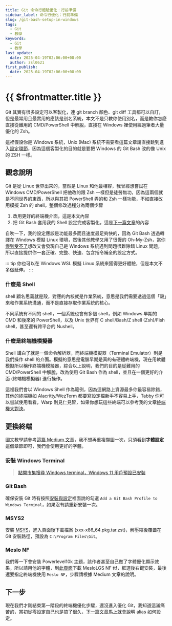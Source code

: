 ```yaml
---
title: Git 命令行體驗優化：行前準備
sidebar_label: 命令行優化：行前準備
slug: /git-bash-setup-in-windows
tags:
  - Git
  - 教學
keywords:
  - Git
  - 教學
last_update:
  date: 2025-04-19T02:06:00+08:00
  author: zsl0621
first_publish:
  date: 2025-04-19T02:06:00+08:00
---
```


# {{ $frontmatter.title }}

Git 其實有很多設定可以客製化，連 git branch 顏色、git diff 工具都可以自訂，但是最常用且最實用的應該是別名系統，本文不是只教你使用別名，而是教你怎麼直接從難用的 CMD/PowerShell 中解脫，直接在 Windows 裡使用經過筆者大量優化的 Zsh。

這裡假設你是 Windows 系統，Unix (Mac) 系統不需要看這篇文章請直接跳到進入[設定環節](/intermediate/advanced-settings-and-aliases)，因為這個客製化的目的就是要把 Windows 的 Git Bash 改的像 Unix 的 ZSH 一樣。

## 觀念說明

Git 是從 Linux 世界出來的，當然是 Linux 和他最相容，我曾經想嘗試在 Windows CMD/PowerShell 把他改的跟 Zsh 一樣但是徒勞無功，因為這兩個就是不同世界的東西，所以與其把 PowerShell 弄的和 Zsh 一樣功能，不如直接改用模擬 Zsh 的 shell。整個修改過程分為兩個步驟

1. 改用更好的終端機介面，這是本文內容
2. 把 Git Bash 套用我的 Shell 設定完成客製化，這是[下一篇文章](/intermediate/advanced-settings-and-aliases)的內容

自吹一下，我的設定應該是功能最多而且速度最足夠快的，因為 Git Bash 透過轉譯在 Windows 模擬 Linux 環境，然後其他教學又用了很慢的 Oh-My-Zsh，當你[慢到受不了](https://www.v2ex.com/t/1004868)想改又會發現自己是 Windows 系統遇到問題很難除錯 Linux 問題，所以直接提供你一套正確、完整、快速、包含指令補全的設定方式。

::: tip
你也可以在 Windows WSL 模擬 Linux 系統來獲得更好體驗，但是本文不多做延伸。
:::

### 什麼是 Shell

shell 顧名思義就是殼，對應的內核就是作業系統，意思是我們需要透過這個「殼」來和作業系統溝通，而不是直接存取作業系統的核心。

不同系統有不同的 shell，一個系統也會有多個 shell，例如 Windows 早期的 CMD 和後來的 PowerShell，以及 Unix 世界有 C shell/Bash/Z shell (Zsh)/Fish shell，甚至還有跨平台的 Nushell。

### 什麼是終端機模擬器

Shell 講白了就是一個命令解析器，而終端機模擬器（Terminal Emulator）則是我們操作 shell 的介面。模擬的意思是電腦早期是真的有硬體終端機，現在用軟體模擬所以稱作終端機模擬器，綜合以上說明，我們的目的是從難用的 CMD/PowerShell 中解脫，改為使用 Git Bash 作為 shell，並且在一個更好的介面 (終端機模擬器) 進行操作。

這裡我們會以 Windows Shell 作為範例，因為這網路上資源最多你最容易除錯，其他的終端機如 Alacritty/WezTerm 都要寫設定檔新手不容易上手，Tabby 你可以嘗試使用看看，Warp 則見仁見智，如果你想玩這些終端可以參考我的文章[終端機大對決](https://zsl0621.cc/memo/useful-tools/cross-platform-terminal-comparison)。

## 更換終端

圖文教學請參考[這篇 Medium 文章](https://medium.com/la-vida-tech-wacare/windows-terminal-git-bash-zsh-oh-my-zsh-c120ffe61f7c)，我不想再重複擷圖一次，只須看到**字體設定**這個章節即可，我們會使用更好的字體。

### 安裝 Windows Terminal

> [點開市集搜尋 Windows terminal，Windows 11 用戶預設已安裝](https://medium.com/la-vida-tech-wacare/windows-terminal-git-bash-zsh-oh-my-zsh-c120ffe61f7c)

### Git Bash

確保安裝 Git 時有按照[安裝與設定](/beginner/installation)裡面說的勾選 `Add a Git Bash Profile to Windows Terminal`，如果沒有請重新安裝一次。

### MSYS2

安裝 [MSYS](https://packages.msys2.org/packages/zsh?repo=msys&variant=x86_64)，進入頁面後下載檔案 (xxx-x86_64.pkg.tar.zst)，解壓縮後覆蓋在 Git 安裝路徑，預設為 `C:\Program Files\Git`。

### Meslo NF

我們等一下會安裝 Powerlevel10k 主題，該作者甚至自己做了字體優化顯示效果，所以請用他的字體，到[此頁面](https://github.com/romkatv/powerlevel10k/blob/master/font.md)下載 MesloLGS NF ttf，框選後右鍵安裝，最後還要指定終端機使用 `Meslo NF`，步驟請根據 Medium 文章的說明。

## 下一步

現在我們才剛結束第一階段的終端機優化步驟，還沒進入優化 Git，我知道這滿痛苦的，當初從零設定自己也是搞了很久，[下一篇文章](/intermediate/advanced-settings-and-aliases)馬上就會說明 alias 如何設定。
